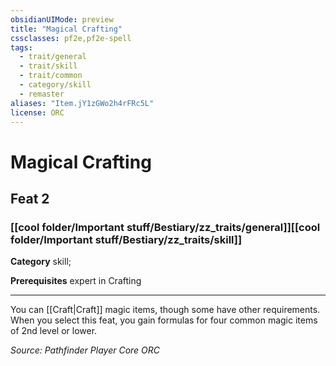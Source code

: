 ```yaml
---
obsidianUIMode: preview
title: "Magical Crafting"
cssclasses: pf2e,pf2e-spell
tags:
  - trait/general
  - trait/skill
  - trait/common
  - category/skill
  - remaster
aliases: "Item.jY1zGWo2h4rFRc5L"
license: ORC
---
```

# Magical Crafting
## Feat 2
### [[cool folder/Important stuff/Bestiary/zz_traits/general]][[cool folder/Important stuff/Bestiary/zz_traits/skill]]

**Category** skill; 



**Prerequisites** expert in Crafting
* * *
You can [[Craft|Craft]] magic items, though some have other requirements. When you select this feat, you gain formulas for four common magic items of 2nd level or lower.

*Source: Pathfinder Player Core*
*ORC*